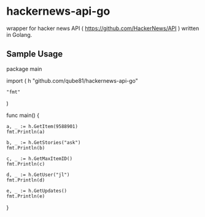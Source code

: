 # hackernews-api-go

wrapper for hacker news API ( https://github.com/HackerNews/API ) written in Golang.


## Sample Usage

package main

import (
	h "github.com/qube81/hackernews-api-go"

	"fmt"
)

func main() {

	a, _ := h.GetItem(9588901)
	fmt.Println(a)

	b, _ := h.GetStories("ask")
	fmt.Println(b)

	c, _ := h.GetMaxItemID()
	fmt.Println(c)

	d, _ := h.GetUser("jl")
	fmt.Println(d)

	e, _ := h.GetUpdates()
	fmt.Println(e)

}